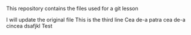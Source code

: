 This repository contains the files used for a git lesson

I will update the original file
This is the third line
Cea de-a patra
cea de-a cincea
dsafjkl
Test
